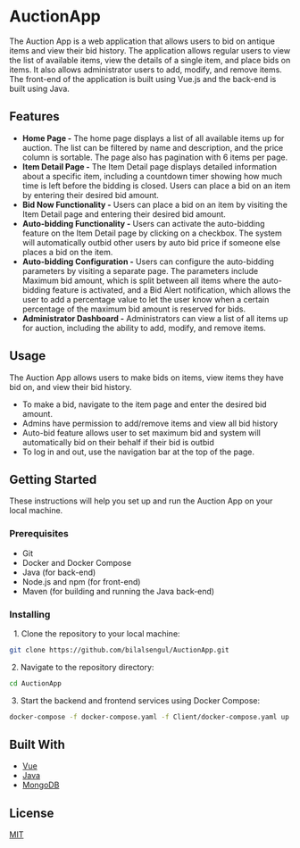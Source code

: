
# AuctionApp
The Auction App is a web application that allows users to bid on antique items and view their bid history. The application allows regular users to view the list of available items, view the details of a single item, and place bids on items. It also allows administrator users to add, modify, and remove items.
The front-end of the application is built using Vue.js and the back-end is built using Java.
## Features
- **Home Page -**  The home page displays a list of all available items up for auction. The list can be filtered by name and description, and the price column is sortable. The page also has pagination with 6 items per page.
- **Item Detail Page -** The Item Detail page displays detailed information about a specific item, including a countdown timer showing how much time is left before the bidding is closed. Users can place a bid on an item by entering their desired bid amount.
- **Bid Now Functionality -** Users can place a bid on an item by visiting the Item Detail page and entering their desired bid amount.
- **Auto-bidding Functionality -** Users can activate the auto-bidding feature on the Item Detail page by clicking on a checkbox. The system will automatically outbid other users by auto bid price if someone else places a bid on the item.
- **Auto-bidding Configuration -**  Users can configure the auto-bidding parameters by visiting a separate page. The parameters include Maximum bid amount, which is split between all items where the auto-bidding feature is activated, and a Bid Alert notification, which allows the user to add a percentage value to let the user know when a certain percentage of the maximum bid amount is reserved for bids.
- **Administrator Dashboard -** Administrators can view a list of all items up for auction, including the ability to add, modify, and remove items.

## Usage
The Auction App allows users to make bids on items, view items they have bid on, and view their bid history.

- To make a bid, navigate to the item page and enter the desired bid amount.
- Admins have permission to add/remove items and view all bid history
- Auto-bid feature allows user to set maximum bid and system will automatically bid on their behalf if their bid is outbid
- To log in and out, use the navigation bar at the top of the page.

## Getting Started

These instructions will help you set up and run the Auction App on your local machine.

### Prerequisites
- Git
- Docker and Docker Compose
- Java (for back-end)
- Node.js and npm (for front-end)
- Maven (for building and running the Java back-end)

### Installing

&nbsp; 1. Clone the repository to your local machine:

```bash
git clone https://github.com/bilalsengul/AuctionApp.git
```

&nbsp;2. Navigate to the repository directory:

```bash
cd AuctionApp
```
&nbsp;3. Start the backend and frontend services using Docker Compose:

```bash
docker-compose -f docker-compose.yaml -f Client/docker-compose.yaml up
```


## Built With
- [Vue](https://vuejs.org/)
- [Java](https://www.java.com/)
- [MongoDB](https://www.mongodb.com/)
    


## License

[MIT](https://choosealicense.com/licenses/mit/)
